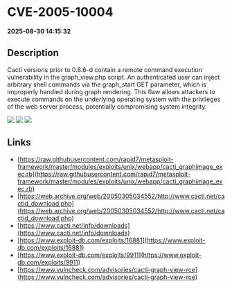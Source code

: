 # CVE-2005-10004

**2025-08-30 14:15:32**

## Description
Cacti versions prior to 0.8.6-d contain a remote command execution vulnerability in the graph_view.php script. An authenticated user can inject arbitrary shell commands via the graph_start GET parameter, which is improperly handled during graph rendering. This flaw allows attackers to execute commands on the underlying operating system with the privileges of the web server process, potentially compromising system integrity.

![](https://img.shields.io/static/v1?label=Score&message=8.7&color=red)
![](https://img.shields.io/static/v1?label=Severity&message=HIGH&color=red)
![](https://img.shields.io/static/v1?label=CWE&message=RCE&color=green)

## Links
- [https://raw.githubusercontent.com/rapid7/metasploit-framework/master/modules/exploits/unix/webapp/cacti_graphimage_exec.rb](https://raw.githubusercontent.com/rapid7/metasploit-framework/master/modules/exploits/unix/webapp/cacti_graphimage_exec.rb)
- [https://web.archive.org/web/20050305034552/http://www.cacti.net/cactid_download.php](https://web.archive.org/web/20050305034552/http://www.cacti.net/cactid_download.php)
- [https://www.cacti.net/info/downloads](https://www.cacti.net/info/downloads)
- [https://www.exploit-db.com/exploits/16881](https://www.exploit-db.com/exploits/16881)
- [https://www.exploit-db.com/exploits/9911](https://www.exploit-db.com/exploits/9911)
- [https://www.vulncheck.com/advisories/cacti-graph-view-rce](https://www.vulncheck.com/advisories/cacti-graph-view-rce)

